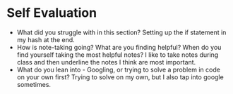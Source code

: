 # Self Evaluation

- What did you struggle with in this section? Setting up the if statement in my hash at the end. 
- How is note-taking going? What are you finding helpful? When do you find yourself taking the most helpful notes? I like to take notes during class and then underline the notes I think are most important. 
- What do you lean into - Googling, or trying to solve a problem in code on your own first? Trying to solve on my own, but I also tap into google sometimes. 
